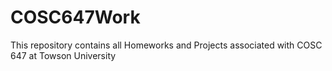 # COSC647Work
This repository contains all Homeworks and Projects associated with COSC 647 at Towson University
